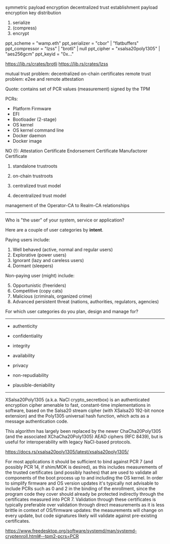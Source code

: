 symmetric payload encryption
decentralized trust establishment
payload encryption key distribution

1. serialize
2. (compress)
3. encrypt

ppt_scheme      = "wamp.eth"
ppt_serializer  = "cbor" | "flatbuffers"
ppt_compressor  = "lzss" | "brotli" | null
ppt_cipher      = "xsalsa20poly1305" | "aes256gcm"
ppt_keyid       = "0x..."

https://lib.rs/crates/brotli
https://lib.rs/crates/lzss


mutual trust problem: decentralized on-chain certificates
remote trust problem: e2ee and remote attestation


Quote:
contains set of PCR values (measurement) signed by the TPM

PCRs:
- Platform Firmware
- EFI
- Bootloader (2-stage)
- OS kernel
- OS kernel command line
- Docker daemon
- Docker image


NO (!): Attestation Certificate
Endorsement Certificate
Manufactorer Certificate


1) standalone trustroots
2) on-chain trustroots

1) centralized trust model
2) decentralized trust model

management of the Operator-CA to Realm-CA relationships

---------------

Who is "the user" of your system, service or application?

Here are a couple of user categories by **intent**.

Paying users include:

1. Well behaved (active, normal and regular users)
2. Explorative (power users)
3. Ignorant (lazy and careless users)
4. Dormant (sleepers)

Non-paying user (might) include:

5. Opportunistic (freeriders)
6. Competitive (copy cats)
7. Malicious (criminals, organized crime)
8. Advanced persistent threat (nations, authorities, regulators, agencies)

For which user categories do you plan, design and manage for?

--------------

* authenticity
* confidentiality
* integrity
* availability

* privacy
* non-repudiability
* plausible-deniability

--------------

XSalsa20Poly1305 (a.k.a. NaCl crypto_secretbox) is an authenticated encryption cipher amenable
to fast, constant-time implementations in software, based on the Salsa20 stream cipher (with
XSalsa20 192-bit nonce extension) and the Poly1305 universal hash function, which acts as a
message authentication code.

This algorithm has largely been replaced by the newer ChaCha20Poly1305 (and the associated
XChaCha20Poly1305) AEAD ciphers (RFC 8439), but is useful for interoperability with legacy
NaCl-based protocols.

https://docs.rs/xsalsa20poly1305/latest/xsalsa20poly1305/


For most applications it should be sufficient to bind against PCR 7 (and possibly PCR 14, if
shim/MOK is desired), as this includes measurements of the trusted certificates (and possibly
hashes) that are used to validate all components of the boot process up to and including the
OS kernel. In order to simplify firmware and OS version updates it's typically not advisable
to include PCRs such as 0 and 2 in the binding of the enrollment, since the program code they
cover should already be protected indirectly through the certificates measured into PCR 7.
Validation through these certificates is typically preferable over validation through direct
measurements as it is less brittle in context of OS/firmware updates: the measurements will
change on every update, but code signatures likely will validate against pre-existing certificates.

https://www.freedesktop.org/software/systemd/man/systemd-cryptenroll.html#--tpm2-pcrs=PCR

